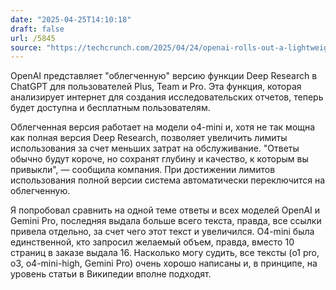 ```yaml
---
date: "2025-04-25T14:10:18"
draft: false
url: /5845
source: "https://techcrunch.com/2025/04/24/openai-rolls-out-a-lightweight-version-of-its-chatgpt-deep-research-tool/"
---
```


OpenAI представляет "облегченную" версию функции Deep Research в ChatGPT для пользователей Plus, Team и Pro. Эта функция, которая анализирует интернет для создания исследовательских отчетов, теперь будет доступна и бесплатным пользователям.

Облегченная версия работает на модели o4-mini и, хотя не так мощна как полная версия Deep Research, позволяет увеличить лимиты использования за счет меньших затрат на обслуживание. "Ответы обычно будут короче, но сохранят глубину и качество, к которым вы привыкли", — сообщила компания. При достижении лимитов использования полной версии система автоматически переключится на облегченную.

Я попробовал сравнить на одной теме ответы и всех моделей OpenAI и Gemini Pro, последняя выдала больше всего текста, правда, все ссылки привела отдельно, за счет чего этот текст и увеличился. O4-mini была единственной, кто запросил желаемый объем, правда, вместо 10 страниц в заказе выдала 16. Насколько могу судить, все тексты (o1 pro, o3, o4-mini-high, Gemini Pro) очень хорошо написаны и, в принципе, на уровень статьи в Википедии вполне подходят.
